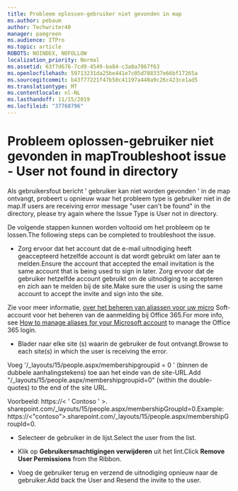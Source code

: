 ```yaml
---
title: Probleem oplossen-gebruiker niet gevonden in map
ms.author: pebaum
author: Techwriter40
manager: pamgreen
ms.audience: ITPro
ms.topic: article
ROBOTS: NOINDEX, NOFOLLOW
localization_priority: Normal
ms.assetid: 63f7d676-7cd9-4549-ba84-c3a8a7867f63
ms.openlocfilehash: 59713231da25be441e7c05d788337e66bf17265a
ms.sourcegitcommit: b43f77221f47b50c41197a448a9c26c423ce1ad5
ms.translationtype: MT
ms.contentlocale: nl-NL
ms.lasthandoff: 11/15/2019
ms.locfileid: "37768796"
---
```

# <a name="troubleshoot-issue---user-not-found-in-directory"></a><span data-ttu-id="4e416-102">Probleem oplossen-gebruiker niet gevonden in map</span><span class="sxs-lookup"><span data-stu-id="4e416-102">Troubleshoot issue - User not found in directory</span></span>

<span data-ttu-id="4e416-103">Als gebruikersfout bericht ' gebruiker kan niet worden gevonden ' in de map ontvangt, probeert u opnieuw waar het probleem type is gebruiker niet in de map.</span><span class="sxs-lookup"><span data-stu-id="4e416-103">If users are receiving error message "user can't be found" in the directory, please try again where the Issue Type is User not in directory.</span></span>

<span data-ttu-id="4e416-104">De volgende stappen kunnen worden voltooid om het probleem op te lossen.</span><span class="sxs-lookup"><span data-stu-id="4e416-104">The following steps can be completed to troubleshoot the issue.</span></span>

- <span data-ttu-id="4e416-105">Zorg ervoor dat het account dat de e-mail uitnodiging heeft geaccepteerd hetzelfde account is dat wordt gebruikt om later aan te melden.</span><span class="sxs-lookup"><span data-stu-id="4e416-105">Ensure the account that accepted the email invitation is the same account that is being used to sign in later.</span></span> <span data-ttu-id="4e416-106">Zorg ervoor dat de gebruiker hetzelfde account gebruikt om de uitnodiging te accepteren en zich aan te melden bij de site.</span><span class="sxs-lookup"><span data-stu-id="4e416-106">Make sure the user is using the same account to accept the invite and sign into the site.</span></span> 

<span data-ttu-id="4e416-107">Zie voor meer informatie, [over het beheren van aliassen voor uw micro</a> Soft-account voor het beheren van de aanmelding bij Office 365](https://support.microsoft.com/help/12407/microsoft-account-how-to-manage-aliases).</span><span class="sxs-lookup"><span data-stu-id="4e416-107">For more info, see [How to manage aliases for your Microsoft account</a> to manage the Office 365 login](https://support.microsoft.com/help/12407/microsoft-account-how-to-manage-aliases).</span></span> 

- <span data-ttu-id="4e416-108">Blader naar elke site (s) waarin de gebruiker de fout ontvangt.</span><span class="sxs-lookup"><span data-stu-id="4e416-108">Browse to each site(s) in which the user is receiving the error.</span></span> 

<span data-ttu-id="4e416-109">Voeg '/_layouts/15/people.aspx/membershipgroupid = 0 ' (binnen de dubbele aanhalingstekens) toe aan het einde van de site-URL.</span><span class="sxs-lookup"><span data-stu-id="4e416-109">Add "/_layouts/15/people.aspx/membershipgroupid=0" (within the double-quotes) to the end of the site URL.</span></span> 

<span data-ttu-id="4e416-110">Voorbeeld: https://< ' Contoso ' >. sharepoint.com/_layouts/15/people.aspx/membershipGroupId=0.</span><span class="sxs-lookup"><span data-stu-id="4e416-110">Example: https://<"contoso">.sharepoint.com/_layouts/15/people.aspx/membershipGroupId=0.</span></span>

- <span data-ttu-id="4e416-111">Selecteer de gebruiker in de lijst.</span><span class="sxs-lookup"><span data-stu-id="4e416-111">Select the user from the list.</span></span>

- <span data-ttu-id="4e416-112">Klik op **Gebruikersmachtigingen verwijderen** uit het lint.</span><span class="sxs-lookup"><span data-stu-id="4e416-112">Click **Remove User Permissions** from the Ribbon.</span></span> 
-  <span data-ttu-id="4e416-113">Voeg de gebruiker terug en verzend de uitnodiging opnieuw naar de gebruiker.</span><span class="sxs-lookup"><span data-stu-id="4e416-113">Add back the User and Resend the invite to the user.</span></span>

